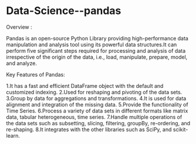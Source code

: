 # Data-Science--pandas

Overview :

Pandas is an open-source Python Library providing high-performance data manipulation and analysis tool using its powerful data structures.It can perform five significant steps required for processing and analysis of data irrespective of the origin of the data, i.e., load, manipulate, prepare, model, and analyze.

Key Features of Pandas:


1.It has a fast and efficient DataFrame object with the default and customized indexing.
2.Used for reshaping and pivoting of the data sets.
3.Group by data for aggregations and transformations.
4.It is used for data alignment and integration of the missing data.
5.Provide the functionality of Time Series.
6.Process a variety of data sets in different formats like matrix data, tabular heterogeneous, time series.
7.Handle multiple operations of the data sets such as subsetting, slicing, filtering, groupBy, re-ordering, and re-shaping.
8.It integrates with the other libraries such as SciPy, and scikit-learn.
